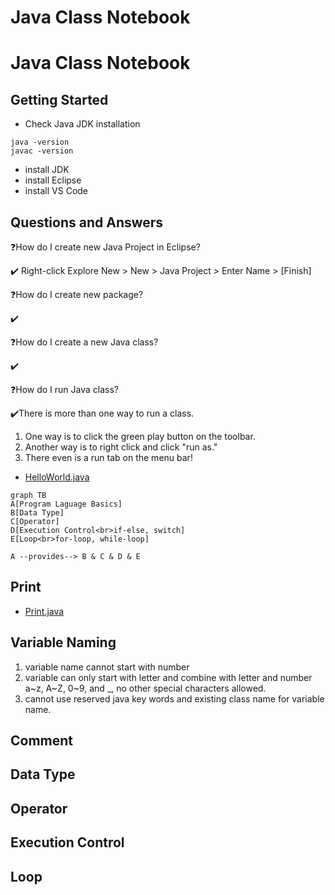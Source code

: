 <h1>Java Class Notebook</h1>
<h1>Java Class Notebook</h1>

## Getting Started

* Check Java JDK installation
```DOS
java -version
javac -version
```
* install JDK
* install Eclipse
* install VS Code
  
## Questions and Answers

❓How do I create new Java Project in Eclipse?

✔️ Right-click Explore New > New > Java Project > Enter Name > [Finish]

❓How do I create new package?

✔️

❓How do I create a new Java class?

✔️

❓How do I run Java class?

✔️There is more than one way to run a class. 
1. One way is to click the green play button on the toolbar.
2. Another way is to right click and click "run as."
3. There even is a run tab on the menu bar!

* [HelloWorld.java](../src/../davidci/src/com/huaxia/davidci/HelloWorld.java)

```mermaid
graph TB
A[Program Laguage Basics]
B[Data Type]
C[Operator]
D[Execution Control<br>if-else, switch]
E[Loop<br>for-loop, while-loop]

A --provides--> B & C & D & E
```
## Print
* [Print.java](../src/../john/src/com/huaxia/john/Print.java)

## Variable Naming
1. variable name cannot start with number
2. variable can only start with letter and combine with letter and number a~z, A~Z, 0~9, and _, no other special characters allowed.
3. cannot use reserved java key words and existing class name for variable name.
   
## Comment

## Data Type

## Operator

## Execution Control

## Loop
